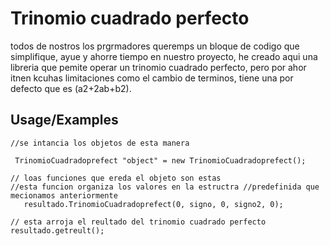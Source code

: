 
# Trinomio cuadrado perfecto

todos de nostros los prgrmadores queremps un bloque de codigo que simplifique, ayue y ahorre tiempo en nuestro proyecto, he creado aqui una libreria que pemite operar un trinomio cuadrado perfecto, pero por ahor itnen kcuhas limitaciones como el cambio de terminos, tiene una por defecto que es (a2+2ab+b2).






## Usage/Examples

```
//se intancia los objetos de esta manera 

 TrinomioCuadradoprefect "object" = new TrinomioCuadradoprefect();

// loas funciones que ereda el objeto son estas
//esta funcion organiza los valores en la estructra //predefinida que mecionamos anteriormente
   resultado.TrinomioCuadradoprefect(0, signo, 0, signo2, 0);

// esta arroja el reultado del trinomio cuadrado perfecto
resultado.getreult();

```

